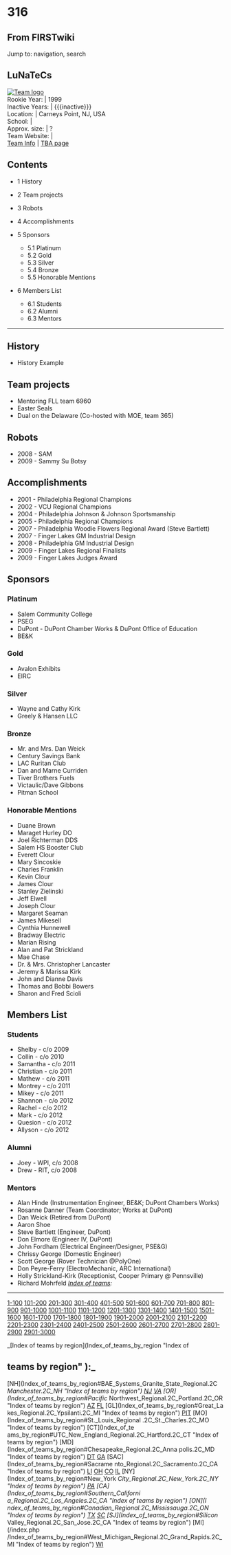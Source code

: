 # 316

## From FIRSTwiki

Jump to: navigation, search

## LuNaTeCs

[![Team logo](/media/b/b2/Theteamlogo.jpg)](Image:Theteamlogo.jpg "Team logo")<br>
Rookie Year: | 1999<br>
Inactive Years: | {{{inactive}}}<br>
Location: | Carneys Point, NJ, USA<br>
School: |<br>
Approx. size: | ?<br>
Team Website: |<br>
[Team Info](https://my.usfirst.org/myarea/index.lasso?page=teaminfo&team=316 "https://my.usfirst.org/myarea/index.lasso?page=teaminfo&team=316") | [TBA page](http://www.thebluealliance.net/tbatv/team.php?team=316 "http://www.thebluealliance.net/tbatv/team.php?team=316")

## Contents

- 1 History
- 2 Team projects
- 3 Robots
- 4 Accomplishments
- 5 Sponsors

  - 5.1 Platinum
  - 5.2 Gold
  - 5.3 Silver
  - 5.4 Bronze
  - 5.5 Honorable Mentions

- 6 Members List

  - 6.1 Students
  - 6.2 Alumni
  - 6.3 Mentors

--------------------------------------------------------------------------------

## History

- History Example

## Team projects

- Mentoring FLL team 6960
- Easter Seals
- Dual on the Delaware (Co-hosted with MOE, team 365)

## Robots

- 2008 - SAM
- 2009 - Sammy Su Botsy

## Accomplishments

- 2001 - Philadelphia Regional Champions
- 2002 - VCU Regional Champions
- 2004 - Philadelphia Johnson & Johnson Sportsmanship
- 2005 - Philadelphia Regional Champions
- 2007 - Philadelphia Woodie Flowers Regional Award (Steve Bartlett)
- 2007 - Finger Lakes GM Industrial Design
- 2008 - Philadelphia GM Industrial Design
- 2009 - Finger Lakes Regional Finalists
- 2009 - Finger Lakes Judges Award

## Sponsors

### Platinum

- Salem Community College
- PSEG
- DuPont - DuPont Chamber Works & DuPont Office of Education
- BE&K

### Gold

- Avalon Exhibits
- EIRC

### Silver

- Wayne and Cathy Kirk
- Greely & Hansen LLC

### Bronze

- Mr. and Mrs. Dan Weick
- Century Savings Bank
- LAC Ruritan Club
- Dan and Marne Curriden
- Tiver Brothers Fuels
- Victaulic/Dave Gibbons
- Pitman School

### Honorable Mentions

- Duane Brown
- Maraget Hurley DO
- Joel Richterman DDS
- Salem HS Booster Club
- Everett Clour
- Mary Sincoskie
- Charles Franklin
- Kevin Clour
- James Clour
- Stanley Zielinski
- Jeff Elwell
- Joseph Clour
- Margaret Seaman
- James Mikesell
- Cynthia Hunnewell
- Bradway Electric
- Marian Rising
- Alan and Pat Strickland
- Mae Chase
- Dr. & Mrs. Christopher Lancaster
- Jeremy & Marissa Kirk
- John and Dianne Davis
- Thomas and Bobbi Bowers
- Sharon and Fred Scioli

## Members List

### Students

- Shelby - c/o 2009
- Collin - c/o 2010
- Samantha - c/o 2011
- Christian - c/o 2011
- Mathew - c/o 2011
- Montrey - c/o 2011
- Mikey - c/o 2011
- Shannon - c/o 2012
- Rachel - c/o 2012
- Mark - c/o 2012
- Quesion - c/o 2012
- Allyson - c/o 2012

### Alumni

- Joey - WPI, c/o 2008
- Drew - RIT, c/o 2008

### Mentors

- Alan Hinde (Instrumentation Engineer, BE&K; DuPont Chambers Works)
- Rosanne Danner (Team Coordinator; Works at DuPont)
- Dan Weick (Retired from DuPont)
- Aaron Shoe
- Steve Bartlett (Engineer, DuPont)
- Don Elmore (Engineer IV, DuPont)
- John Fordham (Electrical Engineer/Designer, PSE&G)
- Chrissy George (Domestic Engineer)
- Scott George (Rover Technician @PolyOne)
- Don Peyre-Ferry (ElectroMechanic, ARC International)
- Holly Strickland-Kirk (Receptionist, Cooper Primary @ Pennsville)
- Richard Mohrfeld _[Index of teams](Index_of_teams "Index of teams"):_

--------------------------------------------------------------------------------

[1-100](Index_of_teams#1-100 "Index of teams") [101-200](Index_of_teams#101-200 "Index of teams") [201-300](Index_of_teams#201-300 "Index of teams") [301-400](Index_of_teams#301-400 "Index of teams") [401-500](Index_of_teams#401-500 "Index of teams") [501-600](Index_of_teams#501-600 "Index of teams") [601-700](Index_of_teams#601-700 "Index of teams") [701-800](Index_of_teams#701-800 "Index of teams") [801-900](Index_of_teams#801-900 "Index of teams") [901-1000](Index_of_teams#901-1000 "Index of teams") [1001-1100](Index_of_teams#1001-1100 "Index of teams") [1101-1200](Index_of_teams#1101-1200 "Index of teams") [1201-1300](Index_of_teams#1201-1300 "Index of teams") [1301-1400](Index_of_teams#1301-1400 "Index of teams") [1401-1500](Index_of_teams#1401-1500 "Index of teams") [1501-1600](Index_of_teams#1501-1600 "Index of teams") [1601-1700](Index_of_teams#1601-1700 "Index of teams") [1701-1800](Index_of_teams#1701-1800 "Index of teams") [1801-1900](Index_of_teams#1801-1900 "Index of teams") [1901-2000](Index_of_teams#1901-2000 "Index of teams") [2001-2100](Index_of_teams#2001-2100 "Index of teams") [2101-2200](Index_of_teams#2101-2200 "Index of teams") [2201-2300](Index_of_teams#2201-2300 "Index of teams") [2301-2400](Index_of_teams#2301-2400 "Index of teams") [2401-2500](Index_of_teams#2401-2500 "Index of teams") [2501-2600](Index_of_teams#2501-2600 "Index of teams") [2601-2700](Index_of_teams#2601-2700 "Index of teams") [2701-2800](Index_of_teams#2701-2800 "Index of teams") [2801-2900](Index_of_teams#2801-2900 "Index of teams") [2901-3000](Index_of_teams#2901-3000 "Index of teams")

_[Index of teams by region](Index_of_teams_by_region "Index of

## teams by region" ):_

[NH](Index_of_teams_by_region#BAE_Systems_Granite_State_Regional.2C
_Manchester.2C_NH "Index of teams by region") [NJ](Index_of_teams_by_region#New_Jersey_Regional.2C_Trenton.2C_NJ "Index of teams by region") [VA](Index_of_teams_by_region#NASA.2FVCU_Regional.2C_Richmond.2C_VA "Index of teams by region") [OR](Index_of_teams_by_region#Pacific_
Northwest_Regional.2C_Portland.2C_OR "Index of teams by region") [AZ](Index_of_teams_by_region#Arizona_Regional.2C_Phoenix.2C_AZ "Index of teams by region") [FL](Index_of_teams_by_region#Florida_Regional.2C_Orlando.2C_FL "Index of teams by region") [GL](Index_of_teams_by_region#Great_La
kes_Regional.2C_Ypsilanti.2C_MI "Index of teams by region") [PIT](Index_of_teams_by_region#Pittsburgh_Regional.2C_Pittsburgh.2C_PA "Index of
teams by region") [MO](Index_of_teams_by_region#St._Louis_Regional
.2C_St._Charles.2C_MO "Index of teams by region") [CT](Index_of_te
ams_by_region#UTC_New_England_Regional.2C_Hartford.2C_CT "Index of teams by
region") [MD](Index_of_teams_by_region#Chesapeake_Regional.2C_Anna
polis.2C_MD "Index of teams by region") [DT](Index_of_teams_by_region#Detroit_Regional.2C_Detroit.2C_MI "Index of teams by region") [GA](Index_of_teams_by_region#Peachtree_Regional.2C_Duluth.2C_GA "Index of teams by region") [SAC](Index_of_teams_by_region#Sacrame
nto_Regional.2C_Sacramento.2C_CA "Index of teams by region") [LI](Index_of_teams_by_region#SBPLI_Long_Island_Regional.2C_Brentwood.2C_NY "Index
of teams by region") [OH](Index_of_teams_by_region#Buckeye_Regional.2C_Cleveland.2C_OH "Index of teams by region") [CO](Index_of_teams_by_region#Colorado_Regional.2C_Denver.2C_CO "Index of teams by region") [IL](Index_of_teams_by_region#Midwest_Regional.2C_Evanston.2C_IL "Index of teams by region") [NY](Index_of_teams_by_region#New_York
_City_Regional.2C_New_York.2C_NY "Index of teams by region") [PA](Index_of_teams_by_region#Philadelphia_Regional.2C_Philadelphia.2C_PA "Index of
teams by region") [CA](Index_of_teams_by_region#Southern_Californi
a_Regional.2C_Los_Angeles.2C_CA "Index of teams by region") [ON](I
ndex_of_teams_by_region#Canadian_Regional.2C_Mississauga.2C_ON "Index of teams
by region") [TX](Index_of_teams_by_region#Lone_Star_Regional.2C_Houston.2C_TX "Index of teams by region") [SC](Index_of_teams_by_region#Palmetto_Regional.2C_Columbia.2C_SC "Index of teams by region") [SJ](Index_of_teams_by_region#Silicon_
Valley_Regional.2C_San_Jose.2C_CA "Index of teams by region") [MI](/index.php
/Index_of_teams_by_region#West_Michigan_Regional.2C_Grand_Rapids.2C_MI "Index
of teams by region") [WI](Index_of_teams_by_region#Wisconsin_Regional.2C_Milwaukee.2C_WI "Index of teams by region")

